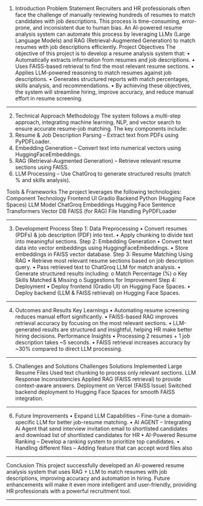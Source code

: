 

 
1. Introduction
Problem Statement
Recruiters and HR professionals often face the challenge of manually reviewing hundreds of resumes to match candidates with job descriptions. This process is time-consuming, error-prone, and inconsistent due to human bias. An AI-powered resume analysis system can automate this process by leveraging LLMs (Large Language Models) and RAG (Retrieval-Augmented Generation) to match resumes with job descriptions efficiently.
Project Objectives
The objective of this project is to develop a resume analysis system that:
•	Automatically extracts information from resumes and job descriptions.
•	Uses FAISS-based retrieval to find the most relevant resume sections.
•	Applies LLM-powered reasoning to match resumes against job descriptions.
•	Generates structured reports with match percentages, skills analysis, and recommendations.
•	By achieving these objectives, the system will streamline hiring, improve accuracy, and reduce manual effort in resume screening.
________________________________________
2. Technical Approach
Methodology
The system follows a multi-step approach, integrating machine learning, NLP, and vector search to ensure accurate resume-job matching. The key components include:
1.	Resume & Job Description Parsing – Extract text from PDFs using PyPDFLoader.
2.	Embedding Generation – Convert text into numerical vectors using HuggingFaceEmbeddings.
3.	RAG (Retrieval-Augmented Generation) – Retrieve relevant resume sections using FAISS.
4.	LLM Processing – Use ChatGroq to generate structured results (match % and skills analysis).



Tools & Frameworks
The project leverages the following technologies:
Component	Technology
Frontend UI	Gradio
Backend	Python (Hugging Face Spaces)
LLM Model	ChatGroq
Embeddings	Hugging Face Sentence Transformers
Vector DB	FAISS (for RAG)
File Handling	PyPDFLoader
________________________________________
3. Development Process
Step 1: Data Preprocessing
•	Convert resumes (PDFs) & job description (PDF) into text.
•	Apply chunking to divide text into meaningful sections.
Step 2: Embedding Generation
•	Convert text data into vector embeddings using HuggingFaceEmbeddings.
•	Store embeddings in FAISS vector database.
Step 3: Resume Matching Using RAG
•	Retrieve most relevant resume sections based on job description query.
•	Pass retrieved text to ChatGroq LLM for match analysis.
•	Generate structured results including:
o	 Match Percentage (%)
o	 Key Skills Matched & Missing
o	 Suggestions for Improvement
Step 4: Deployment
•	Deploy frontend (Gradio UI) on Hugging Face Spaces.
•	Deploy backend (LLM & FAISS retrieval) on Hugging Face Spaces.
________________________________________

4. Outcomes and Results
Key Learnings
•	Automating resume screening reduces manual effort significantly.
•	FAISS-based RAG improves retrieval accuracy by focusing on the most relevant sections.
•	LLM-generated results are structured and insightful, helping HR make better hiring decisions.
Performance Insights
•	Processing 2 resumes + 1 job description takes ~5 seconds.
•	FAISS retrieval increases accuracy by ~30% compared to direct LLM processing.
________________________________________
5. Challenges and Solutions
Challenges	Solutions Implemented
Large Resume Files	Used text chunking to process only relevant sections.
LLM Response Inconsistencies	Applied RAG (FAISS retrieval) to provide context-aware answers.
Deployment on Vercel (FAISS Issue)	Switched backend deployment to Hugging Face Spaces for smooth FAISS integration.
________________________________________
6. Future Improvements
•	Expand LLM Capabilities – Fine-tune a domain-specific LLM for better job-resume matching.
•	AI AGENT – Integrating Ai Agent that send interview invitation email to shortlisted candidates and download list of shortlisted candidates for HR
•	AI-Powered Resume Ranking – Develop a ranking system to prioritize top candidates.
•	Handling different files – Adding feature that can accept word files also 



________________________________________

Conclusion
This project successfully developed an AI-powered resume analysis system that uses RAG + LLM to match resumes with job descriptions, improving accuracy and automation in hiring. Future enhancements will make it even more intelligent and user-friendly, providing HR professionals with a powerful recruitment tool.
________________________________________

